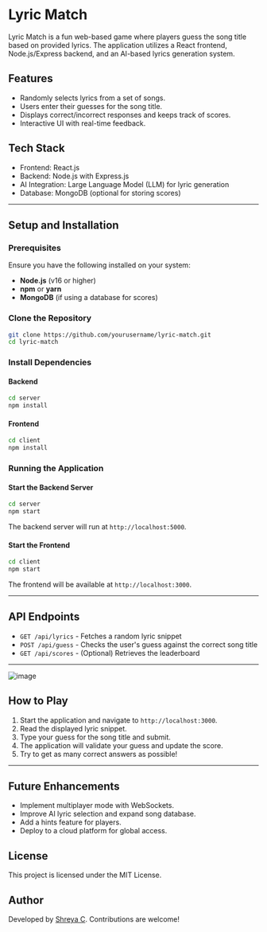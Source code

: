 # Lyric Match

Lyric Match is a fun web-based game where players guess the song title based on provided lyrics. The application utilizes a React frontend, Node.js/Express backend, and an AI-based lyrics generation system.

## Features

- Randomly selects lyrics from a set of songs.
- Users enter their guesses for the song title.
- Displays correct/incorrect responses and keeps track of scores.
- Interactive UI with real-time feedback.

## Tech Stack

- Frontend: React.js
- Backend: Node.js with Express.js
- AI Integration: Large Language Model (LLM) for lyric generation
- Database: MongoDB (optional for storing scores)

---

## Setup and Installation

### Prerequisites

Ensure you have the following installed on your system:

- **Node.js** (v16 or higher)
- **npm** or **yarn**
- **MongoDB** (if using a database for scores)

### Clone the Repository

```sh
git clone https://github.com/yourusername/lyric-match.git
cd lyric-match
```

### Install Dependencies

#### Backend

```sh
cd server
npm install
```

#### Frontend

```sh
cd client
npm install
```

### Running the Application

#### Start the Backend Server

```sh
cd server
npm start
```

The backend server will run at `http://localhost:5000`.

#### Start the Frontend

```sh
cd client
npm start
```

The frontend will be available at `http://localhost:3000`.

---

## API Endpoints

- `GET /api/lyrics` - Fetches a random lyric snippet
- `POST /api/guess` - Checks the user's guess against the correct song title
- `GET /api/scores` - (Optional) Retrieves the leaderboard

---
![image](https://github.com/user-attachments/assets/16c18136-42df-4d72-b81c-b3642b906df7)


## How to Play

1. Start the application and navigate to `http://localhost:3000`.
2. Read the displayed lyric snippet.
3. Type your guess for the song title and submit.
4. The application will validate your guess and update the score.
5. Try to get as many correct answers as possible!

---

## Future Enhancements

- Implement multiplayer mode with WebSockets.
- Improve AI lyric selection and expand song database.
- Add a hints feature for players.
- Deploy to a cloud platform for global access.

## License

This project is licensed under the MIT License.

## Author

Developed by [Shreya C]([https://github.com/yourusername](https://github.com/shreya0626)). Contributions are welcome!

